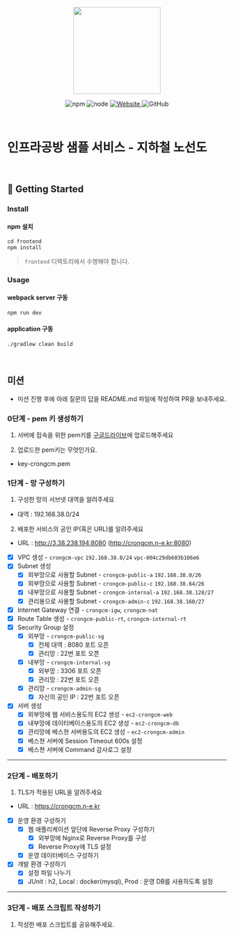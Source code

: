 <p align="center">
    <img width="200px;" src="https://raw.githubusercontent.com/woowacourse/atdd-subway-admin-frontend/master/images/main_logo.png"/>
</p>
<p align="center">
  <img alt="npm" src="https://img.shields.io/badge/npm-%3E%3D%205.5.0-blue">
  <img alt="node" src="https://img.shields.io/badge/node-%3E%3D%209.3.0-blue">
  <a href="https://edu.nextstep.camp/c/R89PYi5H" alt="nextstep atdd">
    <img alt="Website" src="https://img.shields.io/website?url=https%3A%2F%2Fedu.nextstep.camp%2Fc%2FR89PYi5H">
  </a>
  <img alt="GitHub" src="https://img.shields.io/github/license/next-step/atdd-subway-service">
</p>

<br>

# 인프라공방 샘플 서비스 - 지하철 노선도

<br>

## 🚀 Getting Started

### Install
#### npm 설치
```
cd frontend
npm install
```
> `frontend` 디렉토리에서 수행해야 합니다.

### Usage
#### webpack server 구동
```
npm run dev
```
#### application 구동
```
./gradlew clean build
```
<br>

## 미션

* 미션 진행 후에 아래 질문의 답을 README.md 파일에 작성하여 PR을 보내주세요.

### 0단계 - pem 키 생성하기

1. 서버에 접속을 위한 pem키를 [구글드라이브](https://drive.google.com/drive/folders/1dZiCUwNeH1LMglp8dyTqqsL1b2yBnzd1?usp=sharing)에 업로드해주세요

2. 업로드한 pem키는 무엇인가요.
- key-crongcm.pem

### 1단계 - 망 구성하기
1. 구성한 망의 서브넷 대역을 알려주세요
- 대역 : 192.168.38.0/24

2. 배포한 서비스의 공인 IP(혹은 URL)를 알려주세요

- URL : http://3.38.238.194:8080 (http://crongcm.n-e.kr:8080)

- [x] VPC 생성 - `crongcm-vpc` `192.168.38.0/24` `vpc-004c29db603b106e6`
- [x] Subnet 생성
  - [x] 외부망으로 사용할 Subnet - `crongcm-public-a` `192.168.38.0/26`
  - [x] 외부망으로 사용할 Subnet - `crongcm-public-c` `192.168.38.64/26`
  - [x] 내부망으로 사용할 Subnet - `crongcm-internal-a` `192.168.38.128/27`
  - [x] 관리용으로 사용할 Subnet - `crongcm-admin-c` `192.168.38.160/27`
- [x] Internet Gateway 연결 - `crongcm-igw`, `crongcm-nat`
- [x] Route Table 생성 - `crongcm-public-rt`, `crongcm-internal-rt`
- [x] Security Group 설정
  - [x] 외부망 - `crongcm-public-sg`
    - [x] 전체 대역 : 8080 포트 오픈
    - [x] 관리망 : 22번 포트 오픈
  - [x] 내부망 - `crongcm-internal-sg`
    - [x] 외부망 : 3306 포트 오픈
    - [x] 관리망 : 22번 포트 오픈
  - [x] 관리망 - `crongcm-admin-sg`
    - [x] 자신의 공인 IP : 22번 포트 오픈
- [x] 서버 생성
  - [x] 외부망에 웹 서비스용도의 EC2 생성 - `ec2-crongcm-web` 
  - [x] 내부망에 데이터베이스용도의 EC2 생성 - `ec2-crongcm-db`
  - [x] 관리망에 베스쳔 서버용도의 EC2 생성 - `ec2-crongcm-admin`
  - [x] 베스쳔 서버에 Session Timeout 600s 설정
  - [x] 베스쳔 서버에 Command 감사로그 설정

---

### 2단계 - 배포하기
1. TLS가 적용된 URL을 알려주세요

- URL : https://crongcm.n-e.kr

- [x] 운영 환경 구성하기
  - [x] 웹 애플리케이션 앞단에 Reverse Proxy 구성하기
    - [x] 외부망에 Nginx로 Reverse Proxy를 구성
    - [x] Reverse Proxy에 TLS 설정
  - [x] 운영 데이터베이스 구성하기
- [x] 개발 환경 구성하기
  - [x] 설정 파일 나누기
  - [x] JUnit : h2, Local : docker(mysql), Prod : 운영 DB를 사용하도록 설정

---

### 3단계 - 배포 스크립트 작성하기

1. 작성한 배포 스크립트를 공유해주세요.


